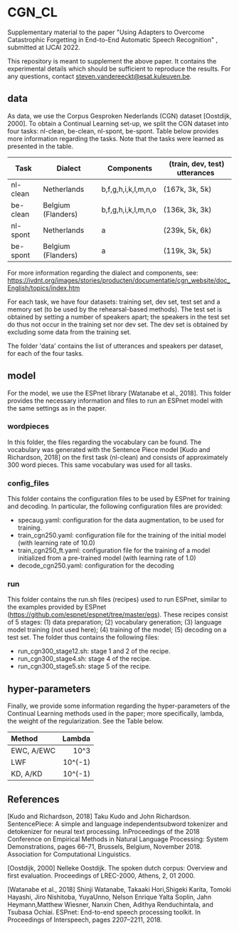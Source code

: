 # CGN_CL
Supplementary material to the paper "Using Adapters to Overcome Catastrophic Forgetting in End-to-End Automatic Speech Recognition" , submitted at IJCAI 2022. 

This repository is meant to supplement the above paper. It contains the experimental details which should be sufficient to reproduce the results. For any questions, contact <steven.vandereeckt@esat.kuleuven.be>.

## data ##
As data, we use the Corpus Gesproken Nederlands (CGN) dataset [Oostdijk, 2000]. To obtain a Continual Learning set-up, we split the CGN dataset into four tasks: nl-clean, be-clean, nl-spont, be-spont. Table below provides more information regarding the tasks. Note that the tasks were learned as presented in the table. 


Task  | Dialect | Components | (train, dev, test) utterances
------------- | ------------- | ------------- | ------------- 
nl-clean | Netherlands | b,f,g,h,i,k,l,m,n,o | (167k, 3k, 5k)
be-clean | Belgium (Flanders) | b,f,g,h,i,k,l,m,n,o | (136k, 3k, 3k)
nl-spont | Netherlands | a | (239k, 5k, 6k) 
be-spont | Belgium (Flanders) | a | (119k, 3k, 5k)


For more information regarding the dialect and components, see: https://ivdnt.org/images/stories/producten/documentatie/cgn_website/doc_English/topics/index.htm 

For each task, we have four datasets: training set, dev set, test set and a memory set (to be used by the rehearsal-based methods). The test set is obtained by setting a number of speakers apart; the speakers in the test set do thus not occur in the training set nor dev set. The dev set is obtained by excluding some data from the training set. 

The folder 'data' contains the list of utterances and speakers per dataset, for each of the four tasks.

## model ## 
For the model, we use the ESPnet library [Watanabe et al., 2018]. This folder provides the necessary information and files to run an ESPnet model with the same settings as in the paper. 

### wordpieces ### 
In this folder, the files regarding the vocabulary can be found. The vocabulary was generated with the Sentence Piece model [Kudo and Richardson, 2018] on the first task (nl-clean) and consists of approximately 300 word pieces. This same vocabulary was used for all tasks.

### config_files ###
This folder contains the configuration files to be used by ESPnet for training and decoding. In particular, the following configuration files are provided:
- specaug.yaml: configuration for the data augmentation, to be used for training.
- train_cgn250.yaml: configuration file for the training of the initial model (with learning rate of 10.0)
- train_cgn250_ft.yaml: configuration file for the training of a model initialized from a pre-trained model (with learning rate of 1.0)
- decode_cgn250.yaml: configuration for the decoding

### run ### 
This folder contains the run.sh files (recipes) used to run ESPnet, similar to the examples provided by ESPnet (https://github.com/espnet/espnet/tree/master/egs). These recipes consist of 5 stages: (1) data preparation; (2) vocabulary generation; (3) language model training (not used here); (4) training of the model; (5) decoding on a test set. The folder thus contains the following files:
- run_cgn300_stage12.sh: stage 1 and 2 of the recipe.
- run_cgn300_stage4.sh: stage 4 of the recipe.
- run_cgn300_stage5.sh: stage 5 of the recipe. 

## hyper-parameters ##
Finally, we provide some information regarding the hyper-parameters of the Continual Learning methods used in the paper; more specifically, lambda, the weight of the regularization. See the Table below.


Method | Lambda
| :--- | ---:
EWC, A/EWC  | 10^3
LWF  | 10^(-1)
KD, A/KD  | 10^(-1)

## References ##
[Kudo and Richardson, 2018] Taku Kudo and John Richardson.  SentencePiece:  A simple and language independentsubword  tokenizer  and  detokenizer  for  neural  text  processing.   InProceedings of the 2018 Conference on Empirical Methods in Natural Language Processing: System Demonstrations,  pages  66–71,  Brussels,  Belgium, November 2018. Association for Computational Linguistics.

[Oostdijk, 2000] Nelleke Oostdijk. The spoken dutch corpus: Overview and first evaluation. Proceedings of LREC-2000, Athens, 2, 01 2000.

[Watanabe et al., 2018] Shinji Watanabe, Takaaki Hori,Shigeki  Karita,  Tomoki  Hayashi,  Jiro  Nishitoba,  YuyaUnno,   Nelson  Enrique  Yalta  Soplin,   Jahn  Heymann,Matthew Wiesner, Nanxin Chen, Adithya Renduchintala, and Tsubasa Ochiai.  ESPnet: End-to-end speech processing toolkit.   In Proceedings of Interspeech,  pages 2207–2211, 2018.

